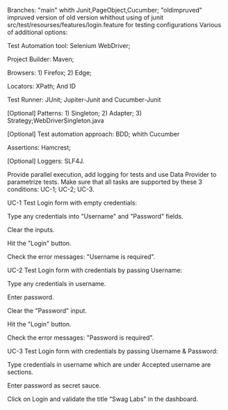 Branches: "main" whith Junit,PageObject,Cucumber; "oldimpruved" impruved version of old version whithout using of junit
    src/test/resourses/features/login.feature for testing configurations
Various of additional options:

Test Automation tool: Selenium WebDriver;  

Project Builder: Maven;

Browsers: 1) Firefox; 2) Edge;

Locators: XPath; And ID

Test Runner: JUnit; Jupiter-Junit and Cucumber-Junit

[Optional] Patterns: 1) Singleton; 2) Adapter; 3) Strategy;WebDriverSingleton.java

[Optional] Test automation approach: BDD; whith Cucumber

Assertions: Hamcrest;

[Optional] Loggers: SLF4J.

Provide parallel execution, add logging for tests and use Data Provider to parametrize tests. Make sure that all tasks are supported by these 3 conditions: UC-1; UC-2; UC-3.

UC-1 Test Login form with empty credentials:

Type any credentials into "Username" and "Password" fields.

Clear the inputs.

Hit the "Login" button.

Check the error messages: "Username is required".

UC-2 Test Login form with credentials by passing Username:

Type any credentials in username.

Enter password.

Clear the "Password" input.

Hit the "Login" button.

Check the error messages: "Password is required".

UC-3 Test Login form with credentials by passing Username & Password:

Type credentials in username which are under Accepted username are sections.

Enter password as secret sauce.

Click on Login and validate the title “Swag Labs” in the dashboard.



